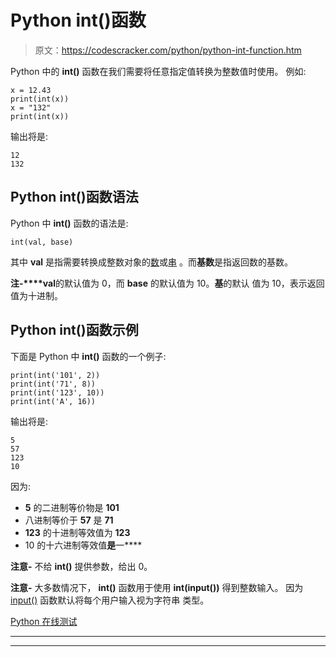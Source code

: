 # Python int()函数

> 原文：<https://codescracker.com/python/python-int-function.htm>

Python 中的 **int()** 函数在我们需要将任意指定值转换为整数值时使用。 例如:

```
x = 12.43
print(int(x))
x = "132"
print(int(x))
```

输出将是:

```
12
132
```

## Python int()函数语法

Python 中 **int()** 函数的语法是:

```
int(val, base)
```

其中 **val** 是指需要转换成整数对象的[数](/python/python-numbers.htm)或[串](/python/python-strings.htm) 。而**基数**是指返回数的基数。

**注-****val**的默认值为 0，而 **base** 的默认值为 10。**基**的默认 值为 10，表示返回值为十进制。

## Python int()函数示例

下面是 Python 中 **int()** 函数的一个例子:

```
print(int('101', 2))
print(int('71', 8))
print(int('123', 10))
print(int('A', 16))
```

输出将是:

```
5
57
123
10
```

因为:

*   **5** 的二进制等价物是 **101**
*   八进制等价于 **57** 是 **71**
*   **123** 的十进制等效值为 **123**
*   10 的十六进制等效值**是**一****

**注意-** 不给 **int()** 提供参数，给出 0。

**注意-** 大多数情况下， **int()** 函数用于使用 **int(input())** 得到整数输入。 因为 [input()](/python/python-input-function.htm) 函数默认将每个用户输入视为字符串 类型。

[Python 在线测试](/exam/showtest.php?subid=10)

* * *

* * *
